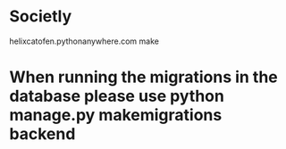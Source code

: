 # Societly

helixcatofen.pythonanywhere.com
make
# When running the migrations in the database please use python manage.py makemigrations backend
